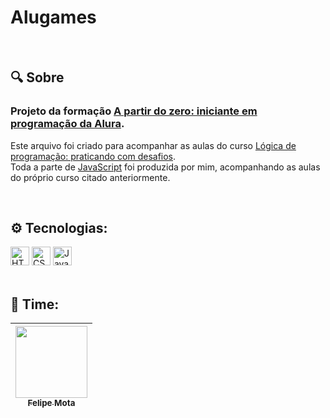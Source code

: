 <h1>Alugames</h1>
<br>

<h2>🔍 Sobre</h2>
<h3>Projeto da formação <a href="https://cursos.alura.com.br/formacao-programacao">A partir do zero: iniciante em programação da Alura</a>.</h3>
<p>Este arquivo foi criado para acompanhar as aulas do curso <a href="https://cursos.alura.com.br/course/logica-programacao-praticando-desafios">Lógica de programação: praticando com desafios</a>.<br>
   Toda a parte de <a href="https://github.com/Felipe0Mota/alugames/blob/main/js/app.js">JavaScript</a> foi produzida por mim, acompanhando as aulas do próprio curso citado anteriormente.
</p>
<br>

<h2>⚙️ Tecnologias:</h2>
<div>
  <img src="https://img.shields.io/badge/HTML5-E34F26?logo=html5&logoColor=fff&style=flat-square" height="30" alt="HTML5 Badge">
  <img src="https://img.shields.io/badge/CSS3-1572B6?logo=css3&logoColor=fff&style=flat-square" height="30" alt="CSS3 Badge">
  <img src="https://img.shields.io/badge/JavaScript-F7DF1E?logo=javascript&logoColor=000&style=flat-square" height="30" alt="JavaScript Badge">
</div>
<br>

<h2>👥 Time:</h2>

| [<img loading="lazy" src="https://avatars.githubusercontent.com/u/105669915?v=4" width=115><br><sub>Felipe Mota</sub>](https://github.com/Felipe0Mota)
| :---: |
